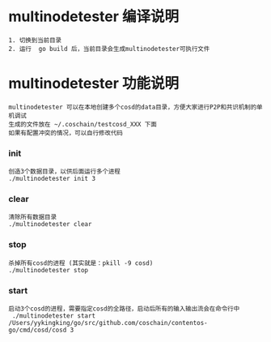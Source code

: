 
# multinodetester 编译说明
    1. 切换到当前目录
    2. 运行  go build 后，当前目录会生成multinodetester可执行文件

# multinodetester 功能说明
    multinodetester 可以在本地创建多个cosd的data目录，方便大家进行P2P和共识机制的单机调试
    生成的文件放在 ~/.coschain/testcosd_XXX 下面
    如果有配置冲突的情况，可以自行修改代码
    
### init 
    创造3个数据目录，以供后面运行多个进程
    ./multinodetester init 3   
    
### clear 
    清除所有数据目录
    ./multinodetester clear 
    
### stop
    杀掉所有cosd的进程 (其实就是：pkill -9 cosd)
    ./multinodetester stop 
    
### start
    启动3个cosd的进程，需要指定cosd的全路径，启动后所有的输入输出流会在命令行中
     ./multinodetester start /Users/yykingking/go/src/github.com/coschain/contentos-go/cmd/cosd/cosd 3
    